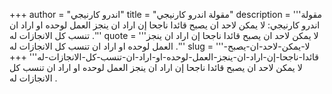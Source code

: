 +++
author = "اندرو كارنيجي"
title = "مقولة اندرو كارنيجي"
description = '''مقولة اندرو كارنيجي: لا يمكن لاحد ان يصبح قائدا ناجحا إن اراد ان ينجز العمل لوحده او اراد ان تنسب كل الانجازات له .'''
quote = '''لا يمكن لاحد ان يصبح قائدا ناجحا إن اراد ان ينجز العمل لوحده او اراد ان تنسب كل الانجازات له .'''
slug = '''لا-يمكن-لاحد-ان-يصبح-قائدا-ناجحا-إن-اراد-ان-ينجز-العمل-لوحده-او-اراد-ان-تنسب-كل-الانجازات-له'''
+++
لا يمكن لاحد ان يصبح قائدا ناجحا إن اراد ان ينجز العمل لوحده او اراد ان تنسب كل الانجازات له .

